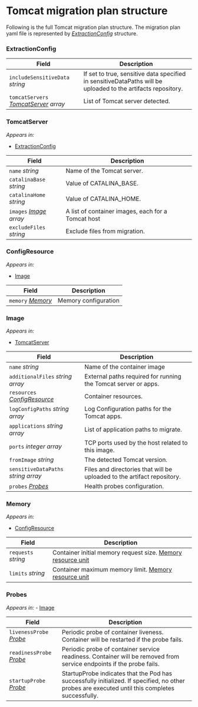# Tomcat migration plan structure

Following is the full Tomcat migration plan structure. 
The migration plan yaml file is represented by _[ExtractionConfig](#extractionconfig)_ structure.

### ExtractionConfig
| Field | Description |
| --- | --- |
| `includeSensitiveData` _string_ | If set to true, sensitive data specified in sensitiveDataPaths will be uploaded to the artifacts repository. |
| `tomcatServers` _[TomcatServer](#tomcatserver) array_  | List of Tomcat server detected.  |

### TomcatServer
_Appears in:_
- [ExtractionConfig](#extractionconfig)

| Field | Description |
| --- | --- |
| `name` _string_ | Name of the Tomcat server. |
| `catalinaBase` _string_ | Value of CATALINA_BASE. |
| `catalinaHome` _string_ | Value of CATALINA_HOME. |
| `images` _[Image](#image) array_ | A list of container images, each for a Tomcat host |
| `excludeFiles` _string_ | Exclude files from migration. |

### ConfigResource
_Appears in:_
- [Image](#image)

| Field | Description |
| --- | --- |
| `memory` _[Memory](#memory)_ | Memory configuration |

### Image
_Appears in:_
- [TomcatServer](#tomcatserver)

| Field | Description |
| --- | --- |
| `name` _string_ | Name of the container image |
| `additionalFiles` _string array_ |  External paths required for running the Tomcat server or apps. |
| `resources` _[ConfigResource](#configresource)_ | Container resources. |
| `logConfigPaths` _string array_ | Log Configuration paths for the Tomcat apps. |
| `applications` _string array_ | List of application paths to migrate. |
| `ports` _integer array_ |  TCP ports used by the host related to this image. |
| `fromImage` _string_ | The detected Tomcat version. |
| `sensitiveDataPaths` _string array_ | Files and directories that will be uploaded to the artifact repository. |
| `probes` _[Probes](#probes)_ | Health probes configuration. |

### Memory
_Appears in:_
- [ConfigResource](#configresource)

| Field | Description |
| --- | --- |
| `requests` _string_ | Container initial memory request size. [Memory resource unit](https://kubernetes.io/docs/concepts/configuration/manage-resources-containers/#meaning-of-memory) |
| `limits` _string_ |  Container maximum memory limit. [Memory resource unit](https://kubernetes.io/docs/concepts/configuration/manage-resources-containers/#meaning-of-memory) |


### Probes
_Appears in:_ - [Image](#image)

| Field | Description |
| --- | --- |
| `livenessProbe` _[Probe](https://kubernetes.io/docs/reference/generated/kubernetes-api/v1.22/#probe-v1-core)_ | Periodic probe of container liveness. Container will be restarted if the probe fails. |
| `readinessProbe` _[Probe](https://kubernetes.io/docs/reference/generated/kubernetes-api/v1.22/#probe-v1-core)_ | Periodic probe of container service readiness. Container will be removed from service endpoints if the probe fails.  |
| `startupProbe` _[Probe](https://kubernetes.io/docs/reference/generated/kubernetes-api/v1.22/#probe-v1-core)_ | StartupProbe indicates that the Pod has successfully initialized. If specified, no other probes are executed until this completes successfully. |

